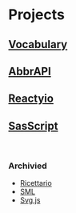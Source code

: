 # Projects

## [Vocabulary](https://github.com/t1xx1/vocabulary)

## [AbbrAPI](https://github.com/t1xx1/abbrapi)

## [Reactyio](https://github.com/t1xx1/reactyio)

## [SasScript](https://github.com/t1xx1/sasscript)

<br>

### Archivied

-  [Ricettario](https://github.com/t1xx1/ricettario)
-  [SML](https://github.com/t1xx1/sml)
-  [Svg.js](https://github.com/t1xx1/svg.js)
